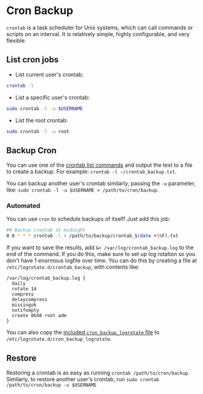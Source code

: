 # Cron Backup

`crontab` is a task scheduler for Unix systems, which can call commands or scripts on an interval. It is relatively simple, highly configurable, and very flexible.

## List cron jobs

- List current user's crontab:

```bash
crontab -l
```

- List a specific user's crontab:

```bash
sudo crontab -l -u $USERNAME
```

- List the root crontab:

```bash
sudo crontab -l -u root
```

## Backup Cron

You can use one of the [crontab list commands](#list-cron-jobs) and output the text to a file to create a backup. For example: `crontab -l ~/crontab_backup.txt`.

You can backup another user's crontab similarly, passing the `-u` parameter, like: `sudo crontab -l -u $USERNAME > /path/to/cron/backup`.

### Automated

You can use `cron` to schedule backups of itself! Just add this job:

```bash
## Backup crontab at midnight
0 0 * * * crontab -l > /path/to/backup/crontab_$(date +\%F).txt
```

If you want to save the results, add `&> /var/log/crontab_backup.log` to the end of the command. If you do this, make sure to set up log rotation so you don't have 1 enormous logfile over time. You can do this by creating a file at `/etc/logrotate.d/crontab_backup`, with contents like:

```plaintext
/var/log/crontab_backup.log {
  daily
  rotate 14
  compress
  delaycompress
  missingok
  notifempty
  create 0640 root adm
}
```

You can also copy the [included `cron_backup_logrotate` file](./cron_backup_logrotate) to `/etc/logrotate.d/cron_backup_logrotate`.

## Restore

Restoring a crontab is as easy as running `crontab /path/to/cron/backup`. Similarly, to restore another user's crontab, run `sudo crontab /path/to/cron/backup -u $USERNAME`

